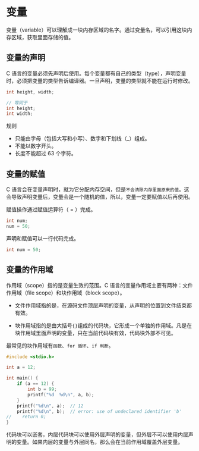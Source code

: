# 变量

变量（variable）可以理解成一块内存区域的名字。通过变量名，可以引用这块内存区域，获取里面存储的值。


## 变量的声明
C 语言的变量必须先声明后使用。每个变量都有自己的类型（type），声明变量时，必须把变量的类型告诉编译器。一旦声明，变量的类型就不能在运行时修改。
```c
int height, width;

// 等同于
int height;
int width;
```

规则
* 只能由字母（包括大写和小写）、数字和下划线（_）组成。
* 不能以数字开头。
* 长度不能超过 63 个字符。


## 变量的赋值
C 语言会在变量声明时，就为它分配内存空间，但是`不会清除内存里面原来的值`。这会导致声明变量后，变量会是一个随机的值，所以，变量一定要赋值以后再使用。

赋值操作通过赋值运算符（ = ）完成。

```c
int num;
num = 50;
```
声明和赋值可以一行代码完成。
```c
int num = 50;
```


## 变量的作用域
作用域（scope）指的是变量生效的范围。C 语言的变量作用域主要有两种：文件作用域（file scope）和块作用域（block scope）。

* 文件作用域指的是，在源码文件顶层声明的变量，从声明的位置到文件结束都有效。

* 块作用域指的是由大括号`{}`组成的代码块，它形成一个单独的作用域。凡是在块作用域里面声明的变量，只在当前代码块有效，代码块外部不可见。

最常见的块作用域有`函数`、`for 循环`、`if 判断`。

```c
#include <stdio.h>

int a = 12;

int main() {
    if (a == 12) {
        int b = 99;
        printf("%d  %d\n", a, b);
    }
    printf("%d\n", a);  // 12
    printf("%d\n", b);  // error: use of undeclared identifier 'b'
//    return 0;
}

```

代码块可以嵌套，内层代码块可以使用外层声明的变量，但外层不可以使用内层声明的变量。如果内层的变量与外层同名，那么会在当前作用域覆盖外层变量。
